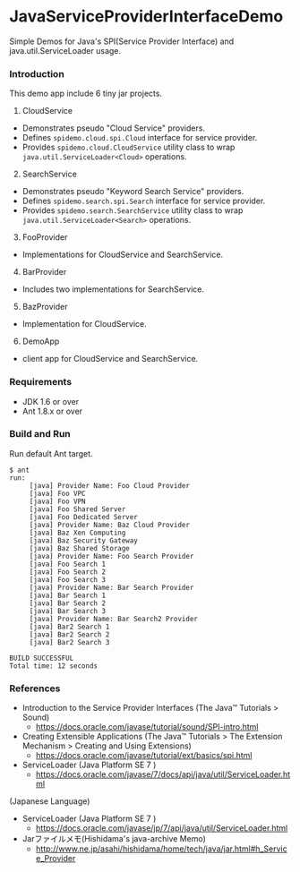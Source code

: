 JavaServiceProviderInterfaceDemo
================================

Simple Demos for Java's SPI(Service Provider Interface) and java.util.ServiceLoader usage.

### Introduction

This demo app include 6 tiny jar projects.

1. CloudService
  * Demonstrates pseudo "Cloud Service" providers.
  * Defines `spidemo.cloud.spi.Cloud` interface for service provider.
  * Provides `spidemo.cloud.CloudService` utility class to wrap `java.util.ServiceLoader<Cloud>` operations.
2. SearchService
  * Demonstrates pseudo "Keyword Search Service" providers.
  * Defines `spidemo.search.spi.Search` interface for service provider.
  * Provides `spidemo.search.SearchService` utility class to wrap `java.util.ServiceLoader<Search>` operations.
3. FooProvider
  * Implementations for CloudService and SearchService.
4. BarProvider
  * Includes two implementations for SearchService.
5. BazProvider
  * Implementation for CloudService.
6. DemoApp
  * client app for CloudService and SearchService.

### Requirements
* JDK 1.6 or over
* Ant 1.8.x or over

### Build and Run

Run default Ant target.

```
$ ant
run:
     [java] Provider Name: Foo Cloud Provider
     [java] Foo VPC
     [java] Foo VPN
     [java] Foo Shared Server
     [java] Foo Dedicated Server
     [java] Provider Name: Baz Cloud Provider
     [java] Baz Xen Computing
     [java] Baz Security Gateway
     [java] Baz Shared Storage
     [java] Provider Name: Foo Search Provider
     [java] Foo Search 1
     [java] Foo Search 2
     [java] Foo Search 3
     [java] Provider Name: Bar Search Provider
     [java] Bar Search 1
     [java] Bar Search 2
     [java] Bar Search 3
     [java] Provider Name: Bar Search2 Provider
     [java] Bar2 Search 1
     [java] Bar2 Search 2
     [java] Bar2 Search 3

BUILD SUCCESSFUL
Total time: 12 seconds
```

### References

* Introduction to the Service Provider Interfaces (The Java™ Tutorials > Sound)
  * https://docs.oracle.com/javase/tutorial/sound/SPI-intro.html
* Creating Extensible Applications (The Java™ Tutorials > The Extension Mechanism > Creating and Using Extensions)
  * https://docs.oracle.com/javase/tutorial/ext/basics/spi.html
* ServiceLoader (Java Platform SE 7 )
  * https://docs.oracle.com/javase/7/docs/api/java/util/ServiceLoader.html

(Japanese Language)

* ServiceLoader (Java Platform SE 7 )
  * https://docs.oracle.com/javase/jp/7/api/java/util/ServiceLoader.html
* Jarファイルメモ(Hishidama's java-archive Memo)
  * http://www.ne.jp/asahi/hishidama/home/tech/java/jar.html#h_Service_Provider


